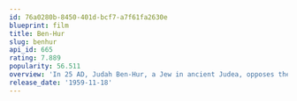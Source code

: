 ```yaml
---
id: 76a0280b-8450-401d-bcf7-a7f61fa2630e
blueprint: film
title: Ben-Hur
slug: benhur
api_id: 665
rating: 7.889
popularity: 56.511
overview: 'In 25 AD, Judah Ben-Hur, a Jew in ancient Judea, opposes the occupying Roman empire.  Falsely accused by a Roman childhood friend-turned-overlord of trying to kill the Roman governor, he is put into slavery and his mother and sister are taken away as prisoners.'
release_date: '1959-11-18'
---
```

